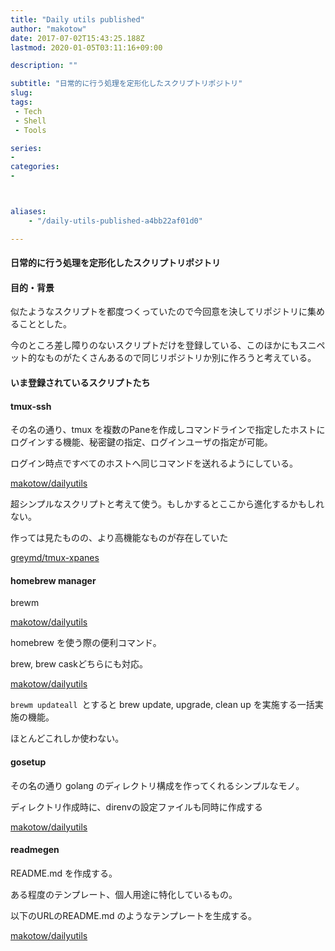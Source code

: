 ```yaml
---
title: "Daily utils published"
author: "makotow"
date: 2017-07-02T15:43:25.188Z
lastmod: 2020-01-05T03:11:16+09:00

description: ""

subtitle: "日常的に行う処理を定形化したスクリプトリポジトリ"
slug: 
tags:
 - Tech
 - Shell
 - Tools

series:
-
categories:
-



aliases:
    - "/daily-utils-published-a4bb22af01d0"

---
```


#### 日常的に行う処理を定形化したスクリプトリポジトリ

#### 目的・背景

似たようなスクリプトを都度つくっていたので今回意を決してリポジトリに集めることとした。

今のところ差し障りのないスクリプトだけを登録している、このほかにもスニペット的なものがたくさんあるので同じリポジトリか別に作ろうと考えている。

#### いま登録されているスクリプトたち

#### tmux-ssh

その名の通り、tmux を複数のPaneを作成しコマンドラインで指定したホストにログインする機能、秘密鍵の指定、ログインユーザの指定が可能。

ログイン時点ですべてのホストへ同じコマンドを送れるようにしている。

[makotow/dailyutils](https://github.com/makotow/dailyutils/tree/master/tmux-ssh)


超シンプルなスクリプトと考えて使う。もしかするとここから進化するかもしれない。

作っては見たものの、より高機能なものが存在していた

[greymd/tmux-xpanes](https://github.com/greymd/tmux-xpanes)


#### homebrew manager

brewm

[makotow/dailyutils](https://github.com/makotow/dailyutils/tree/master/brewmanager)


homebrew を使う際の便利コマンド。

brew, brew caskどちらにも対応。

[makotow/dailyutils](https://github.com/makotow/dailyutils/tree/master/brewmanager)


`brewm updateall `とすると brew update, upgrade, clean up を実施する一括実施の機能。

ほとんどこれしか使わない。

#### gosetup

その名の通り golang のディレクトリ構成を作ってくれるシンプルなモノ。

ディレクトリ作成時に、direnvの設定ファイルも同時に作成する

[makotow/dailyutils](https://github.com/makotow/dailyutils/tree/master/gosetup)


#### readmegen

README.md を作成する。

ある程度のテンプレート、個人用途に特化しているもの。

以下のURLのREADME.md のようなテンプレートを生成する。

[makotow/dailyutils](https://github.com/makotow/dailyutils/tree/master/readmegen)
